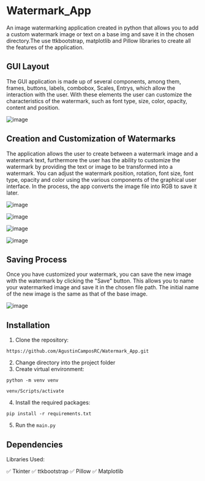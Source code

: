 # Watermark_App
An image watermarking application created in python that allows you to add a custom watermark image or text on a base img and save it in the chosen directory.The use ttkbootstrap, matplotlib and Pillow libraries to create all the features of the application.

## GUI Layout
The GUI application is made up of several components, among them, frames, buttons, labels, combobox, Scales, Entrys, which allow the interaction with the user. With these elements the user can customize the characteristics of the watermark, such as font type, size, color, opacity, content and position.

![image](https://github.com/AgustinCamposRC/Watermark_App/assets/130417572/bc3ec4a0-6524-418d-946a-4185e1b7b3ab)

## Creation and Customization of Watermarks
The application allows the user to create between a watermark image and a watermark text, furthermore the user has the ability to customize the watermark by providing the text or image to be transformed into a watermark. You can adjust the watermark position, rotation, font size, font type, opacity and color using the various components of the graphical user interface. In the process, the app converts the image file into RGB to save it later.

![image](https://github.com/AgustinCamposRC/Watermark_App/assets/130417572/7ddc48a4-3265-48e7-8fd6-1344494f9247)


![image](https://github.com/AgustinCamposRC/Watermark_App/assets/130417572/d4553e3b-3c1f-4f50-9690-e317fe2808ea)


![image](https://github.com/AgustinCamposRC/Watermark_App/assets/130417572/ffe27fe5-f97f-4ec3-8208-62bfa34bb6c0)


![image](https://github.com/AgustinCamposRC/Watermark_App/assets/130417572/4f27fc61-ea03-4945-82be-1f93810af116)


## Saving Process
Once you have customized your watermark, you can save the new image with the watermark by clicking the "Save" button. This allows you to name your watermarked image and save it in the chosen file path. The initial name of the new image is the same as that of the base image.

![image](https://github.com/AgustinCamposRC/Watermark_App/assets/130417572/6efd8ca4-b7e2-4d6c-ba19-f5e53dd48f24)

## Installation
1. Clone the repository: 
```
https://github.com/AgustinCamposRC/Watermark_App.git
```
2. Change directory into the project folder
3. Create virtual environment: 
```
python -m venv venv
``` 
```
venv/Scripts/activate
```
4. Install the required packages: 
```
pip install -r requirements.txt
```
5. Run the `main.py`

## Dependencies

Libraries Used:

✅ Tkinter
✅ ttkbootstrap
✅ Pillow
✅ Matplotlib
